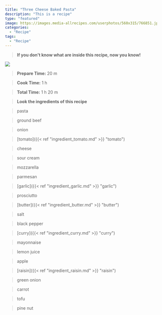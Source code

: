 ```yaml
---
title: "Three Cheese Baked Pasta"
description: "This is a recipe"
type: "featured"
image: https://images.media-allrecipes.com/userphotos/560x315/766851.jpg
categories: 
  - "Recipe"
tags: 
  - "Recipe"
---
```



>**If you don't know what are inside this recipe, now you know!**

![](../images/Recipes-Banner.jpg)
> **Prepare Time:** 20 m


> **Cook Time:** 1 h


> **Total Time:** 1 h 20 m

> **Look the ingredients of this recipe**

> pasta

> ground beef

> onion

> [tomato]({{< ref "ingredient_tomato.md" >}} "tomato")

> cheese

> sour cream

> mozzarella

> parmesan

> [garlic]({{< ref "ingredient_garlic.md" >}} "garlic")

> prosciutto

> [butter]({{< ref "ingredient_butter.md" >}} "butter")

> salt

> black pepper

> [curry]({{< ref "ingredient_curry.md" >}} "curry")

> mayonnaise

> lemon juice

> apple

> [raisin]({{< ref "ingredient_raisin.md" >}} "raisin")

> green onion

> carrot

> tofu

> pine nut

